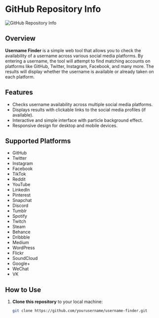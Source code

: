 # GitHub Repository Info

![GitHub Repository Info](https://img.shields.io/badge/Project-GitHub%20Repo%20Info-blue?style=flat-square)

## Overview

**Username Finder** is a simple web tool that allows you to check the availability of a username across various social media platforms. By entering a username, the tool will attempt to find matching accounts on platforms like GitHub, Twitter, Instagram, Facebook, and many more. The results will display whether the username is available or already taken on each platform.

## Features
- Checks username availability across multiple social media platforms.
- Displays results with clickable links to the social media profiles (if available).
- Interactive and simple interface with particle background effect.
- Responsive design for desktop and mobile devices.

## Supported Platforms
- GitHub
- Twitter
- Instagram
- Facebook
- TikTok
- Reddit
- YouTube
- LinkedIn
- Pinterest
- Snapchat
- Discord
- Tumblr
- Spotify
- Twitch
- Steam
- Behance
- Dribbble
- Medium
- WordPress
- Flickr
- SoundCloud
- Google+
- WeChat
- VK

## How to Use

1. **Clone this repository** to your local machine:
   ```bash
   git clone https://github.com/yourusername/username-finder.git
